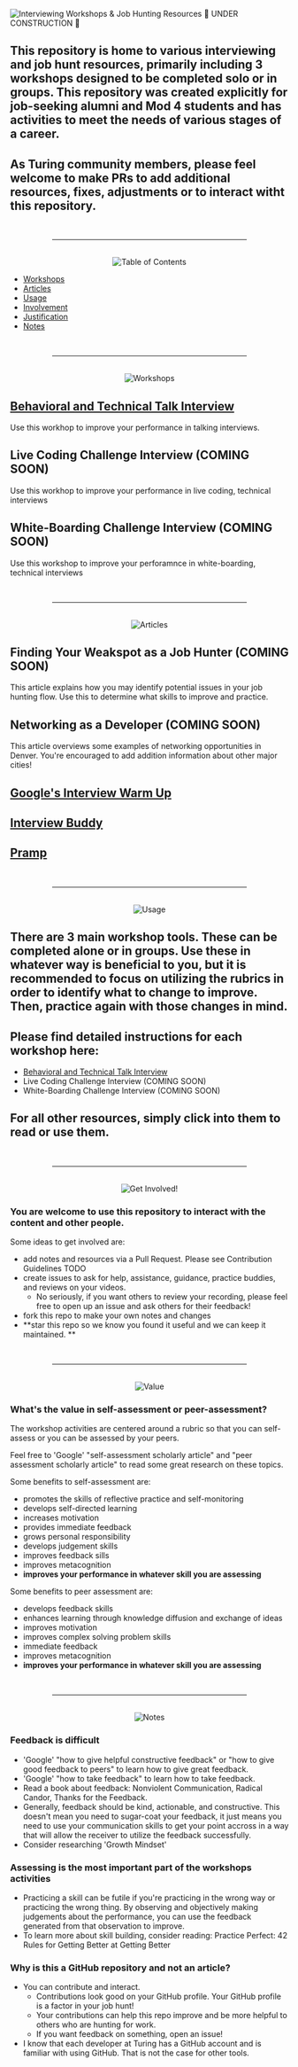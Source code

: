 
![Interviewing Workshops & Job Hunting Resources](./assets/banner.png "Interviewing Workshops & Job Hunting Resources")
🚧 UNDER CONSTRUCTION 🚧

## This repository is home to various interviewing and job hunt resources, primarily including 3 workshops designed to be completed solo or in groups. This repository was created explicitly for job-seeking alumni and Mod 4 students and has activities to meet the needs of various stages of a career. 

## As Turing community members, please feel welcome to make PRs to add additional resources, fixes, adjustments or to interact witht this repository. 

<div align="center">
  <br/>
  <hr style="width: 70%"/>
  <br/>
  <picture>
    <img alt="Table of Contents" src="./assets/contents.png">
  </picture>
</div>

- [Workshops](#workshops)
- [Articles](#articles)
- [Usage](#usage)
- [Involvement](#involvement)
- [Justification](#value)
- [Notes](#notes)

<div align="center">
  <br/>
  <hr style="width: 70%"/>
  <br/>
  <picture name="workshops">
    <img alt="Workshops" src="./assets/workshops.png">
  </picture>
</div>

## [Behavioral and Technical Talk Interview](./Behavioral_and_Technical_Talk_Interview_Workshop/TALK_INTERVIEW_WORKSHOP.md)

Use this workhop to improve your performance in talking interviews. 

## Live Coding Challenge Interview (COMING SOON)

Use this workhop to improve your performance in live coding, technical interviews

## White-Boarding Challenge Interview (COMING SOON)

Use this workshop to improve your perforamnce in white-boarding, technical interviews

<div align="center">
  <br/>
  <hr style="width: 70%"/>
  <br/>
  <picture name="articles">
    <img alt="Articles" src="./assets/articles.png">
  </picture>
</div>

## Finding Your Weakspot as a Job Hunter (COMING SOON)

This article explains how you may identify potential issues in your job hunting flow. Use this to determine what skills to improve and practice.

## Networking as a Developer (COMING SOON)

This article overviews some examples of networking opportunities in Denver. You're encouraged to add addition information about other major cities! 

## [Google's Interview Warm Up](https://grow.google/certificates/interview-warmup/)

## [Interview Buddy](https://interviewbuddy.in/)

## [Pramp](https://www.pramp.com/#/)

<div align="center">
  <br/>
  <hr style="width: 70%"/>
  <br/>
  <picture name="usage">
    <img alt="Usage" src="./assets/usage.png">
  </picture>
</div>

## There are 3 main workshop tools. These can be completed alone or in groups. Use these in whatever way is beneficial to you, but it is recommended to focus on utilizing the rubrics in order to identify what to change to improve. Then, practice again with those changes in mind. 

## Please find detailed instructions for each workshop here: 

- [Behavioral and Technical Talk Interview](./Behavioral_and_Technical_Talk_Interview_Workshop/TALK_INTERVIEW_WORKSHOP.md)
- Live Coding Challenge Interview (COMING SOON)
- White-Boarding Challenge Interview (COMING SOON)

## For all other resources, simply click into them to read or use them.

<div align="center">
  <br/>
  <hr style="width: 70%"/>
  <br/>
  <picture name="involvement">
    <img alt="Get Involved!" src="./assets/get_involved.png">
  </picture>
</div>

### You are welcome to use this repository to interact with the content and other people.

Some ideas to get involved are:

- add notes and resources via a Pull Request. Please see Contribution Guidelines TODO
- create issues to ask for help, assistance, guidance, practice buddies, and reviews on your videos. 
  - No seriously, if you want others to review your recording, please feel free to open up an issue and ask others for their feedback! 
- fork this repo to make your own notes and changes
- **star this repo so we know you found it useful and we can keep it maintained. **

<div align="center">
  <br/>
  <hr style="width: 70%"/>
  <br/>
  <picture name="value">
    <img alt="Value" src="./assets/value.png">
  </picture>
</div>

###  What's the value in self-assessment or peer-assessment? 

The workshop activities are centered around a rubric so that you can self-assess or you can be assessed by your peers. 

Feel free to 'Google' "self-assessment scholarly article" and "peer assessment scholarly article" to read some great research on these topics. 

Some benefits to self-assessment are:

- promotes the skills of reflective practice and self-monitoring
- develops self-directed learning
- increases motivation
- provides immediate feedback
- grows personal responsibility
- develops judgement skills
- improves feedback sills
- improves metacognition
- **improves your performance in whatever skill you are assessing**

Some benefits to peer assessment are: 

- develops feedback skills
- enhances learning through knowledge diffusion and exchange of ideas
- improves motivation
- improves complex solving problem skills
- immediate feedback
- improves metacognition
- **improves your performance in whatever skill you are assessing**

<div align="center">
  <br/>
  <hr style="width: 70%"/>
  <br/>
  <picture name="notes">
    <img alt="Notes" src="./assets/notes.png">
  </picture>
</div>

### Feedback is difficult

- 'Google' "how to give helpful constructive feedback" or "how to give good feedback to peers" to learn how to give great feedback.
- 'Google' "how to take feedback" to learn how to take feedback. 
- Read a book about feedback: Nonviolent Communication, Radical Candor, Thanks for the Feedback.
- Generally, feedback should be kind, actionable, and constructive. This doesn't mean you need to sugar-coat your feedback, it just means you need to use your communication skills to get your point accross in a way that will allow the receiver to utilize the feedback successfully. 
- Consider researching 'Growth Mindset'

### Assessing is the most important part of the workshops activities

- Practicing a skill can be futile if you're practicing in the wrong way or practicing the wrong thing. By observing and objectively making judgements about the performance, you can use the feedback generated from that observation to improve. 
- To learn more about skill building, consider reading: Practice Perfect: 42 Rules for Getting Better at Getting Better

### Why is this a GitHub repository and not an article? 

- You can contribute and interact.
  - Contributions look good on your GitHub profile. Your GitHub profile is a factor in your job hunt!
  - Your contributions can help this repo improve and be more helpful to others who are hunting for work. 
  - If you want feedback on something, open an issue!
- I know that each developer at Turing has a GitHub account and is familiar with using GitHub. That is not the case for other tools. 
  